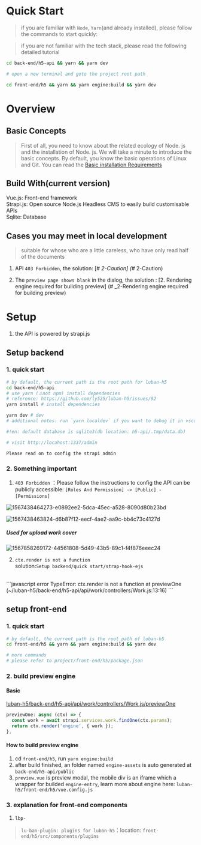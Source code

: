 # Quick Start


> if you are familiar with `Node`, `Yarn`(and already installed), please follow the commands to start quickly:

> if you are not familiar with the tech stack, please read the following detailed tutorial

```bash
cd back-end/h5-api && yarn && yarn dev

# open a new terminal and goto the project root path

cd front-end/h5 && yarn && yarn engine:build && yarn dev
```

# Overview

## Basic Concepts
> First of all, you need to know about the related ecology of Node. js and the installation of Node. js.
> We will take a minute to introduce the basic concepts. By default, you know the basic operations of Linux and Git.
> You can read the [Basic installation Requirements](https://strapi.io/documentation/3.0.0-beta.x/getting-started/install-requirements.html#basic-installation-requirements)

## Build With(current version)
Vue.js: Front-end framework<br />Strapi.js: Open source Node.js Headless CMS to easily build customisable APIs<br />Sqlite: Database

## Cases you may meet in local development

> suitable for whose who are a little careless, who have only read half of the documents

1. API `403 Forbidden`, the solution: [# _2-Caution] (#_ 2-Caution)

2. The `preview page shows blank` in the dialog, the solution : [2. Rendering engine required for building preview] (# _2-Rendering engine required for building preview)


# Setup

1. the API is powered by strapi.js

## Setup backend

### 1. quick start
```bash
# by default, the current path is the root path for luban-h5
cd back-end/h5-api
# use yarn (⚠️not npm) install dependencies
# reference: https://github.com/ly525/luban-h5/issues/92
yarn install # install dependencies

yarn dev # dev
# additional notes: run `yarn localdev` if you want to debug it in vscode

#!en: default database is sqlite3(db location: h5-api/.tmp/data.db)

# visit http://locahost:1337/admin

Please read on to config the strapi admin
```

### 2. Something important

1. `403 Forbidden` ：Please follow the instructions to config the API can be publicly accessible: `[Roles And Permission] -> [Public] - [Permissions]` 

![1567438464273-e0892ee2-5dca-45ec-a528-8090d80b23bd](https://user-images.githubusercontent.com/12668546/65381949-32addd00-dd2e-11e9-967a-e313dc6fca89.png)

![1567438463824-d6b87f12-eecf-4ae2-aa9c-bb4c73c4127d](https://user-images.githubusercontent.com/12668546/65381950-32addd00-dd2e-11e9-859a-dbec0941dc5a.png)


##### Used for upload work cover
![1567858269172-44561808-5d49-43b5-89c1-f4f876eeec24](https://user-images.githubusercontent.com/12668546/65381948-32154680-dd2e-11e9-95ea-589f808ce095.png)

2. `ctx.render is not a function` <br />solution:`Setup backend/quick start/strap-hook-ejs` 

<br />
```javascript
error TypeError: ctx.render is not a function
  at previewOne (~/luban-h5/back-end/h5-api/api/work/controllers/Work.js:13:16)
```


## setup front-end

### 1. quick start
```bash
# by default, the current path is the root path of luban-h5
cd front-end/h5 && yarn && yarn engine:build && yarn dev

# more commands
# please refer to project/front-end/h5/package.json
```

### 2. build preview engine

#### Basic
[luban-h5/back-end/h5-api/api/work/controllers/Work.js/previewOne](https://github.com/ly525/luban-h5/blob/bd486ce16fc24bfd7030fc51857a579776e12e68/back-end/h5-api/api/work/controllers/Work.js#L12)


```js
previewOne: async (ctx) => {
  const work = await strapi.services.work.findOne(ctx.params);
  return ctx.render('engine', { work });
},
```

#### How to build preview engine
1. cd `front-end/h5`, run `yarn engine:build`
2. after build finished, an folder named `engine-assets`  is auto generated at `back-end/h5-api/public`
3. `preview.vue` is preview modal, the mobile div is an iframe which a wrapper for builded `engine-entry`, learn more about engine here: `luban-h5/front-end/h5/vue.config.js`


### 3. explanation for front-end components

1. `lbp-`
> `lu-ban-plugin: plugins for luban-h5`：location: `front-end/h5/src/components/plugins`
